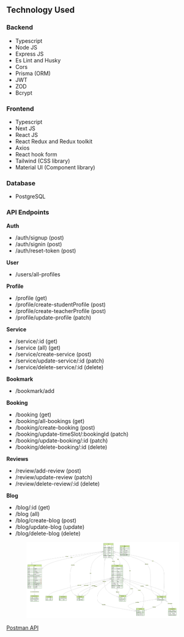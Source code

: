 ## Technology Used

### Backend

- Typescript
- Node JS
- Express JS
- Es Lint and Husky
- Cors
- Prisma (ORM)
- JWT
- ZOD
- Bcrypt

### Frontend

- Typescript
- Next JS
- React JS
- React Redux and Redux toolkit
- Axios
- React hook form
- Tailwind (CSS library)
- Material UI (Component library)

### Database

- PostgreSQL

### API Endpoints

**Auth**

- /auth/signup (post)
- /auth/signin (post)
- /auth/reset-token (post)

**User**

- /users/all-profiles

**Profile**

- /profile (get)
- /profile/create-studentProfile (post)
- /profile/create-teacherProfile (post)
- /profile/update-profile (patch)

**Service**

- /service/:id (get)
- /service (all) (get)
- /service/create-service (post)
- /service/update-service/:id (patch)
- /service/delete-service/:id (delete)

**Bookmark**

- /bookmark/add

**Booking**

- /booking (get)
- /booking/all-bookings (get)
- /booking/create-booking (post)
- /booking/update-timeSlot/:bookingId (patch)
- /booking/update-booking/:id (patch)
- /booking/delete-booking/:id (delete)

**Reviews**

- /review/add-review (post)
- /review/update-review (patch)
- /review/delete-review/:id (delete)

**Blog**

- /blog/:id (get)
- /blog (all)
- /blog/create-blog (post)
- /blog/update-blog (update)
- /blog/delete-blog (delete)

<div id="header" align="center">
    <img src="/ERD.png" width="400" alt="ERD Diagram"/>
</div>

[Postman API](https://documenter.getpostman.com/view/29775835/2s9YRB1X3j)
